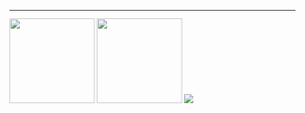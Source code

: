 
---

<p align="left">
	<img src="https://github-readme-stats.vercel.app/api?username=raindust&count_private=true&show_icons=true&hide_title=true&theme=tokyonight" height="150"/>
	<img src="https://github-readme-stats.vercel.app/api/top-langs/?username=raindust&hide=php&layout=compact&hide_title=true&theme=tokyonight" height="150"/>
	<img src="https://github-readme-stats.vercel.app/api/wakatime?username=raindust&hide=php&layout=compact&hide_title=true&theme=tokyonight" />
</p>
